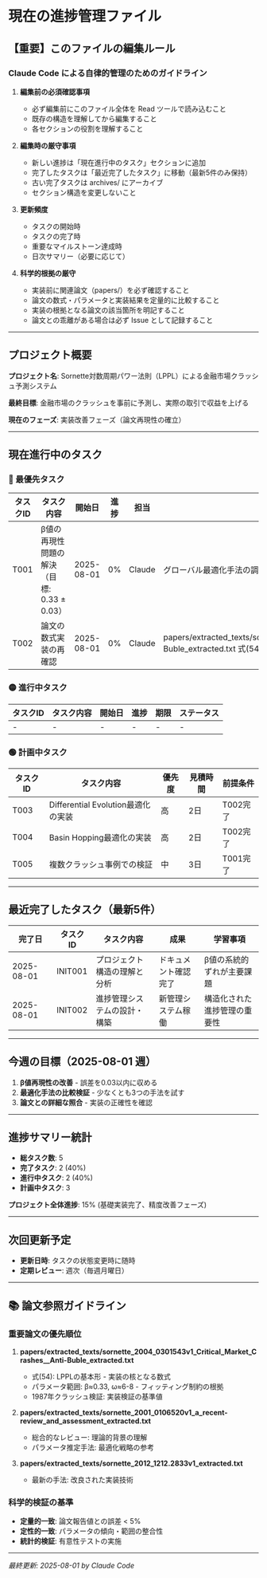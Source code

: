 # 現在の進捗管理ファイル

## 【重要】このファイルの編集ルール

### Claude Code による自律的管理のためのガイドライン

1. **編集前の必須確認事項**
   - 必ず編集前にこのファイル全体を Read ツールで読み込むこと
   - 既存の構造を理解してから編集すること
   - 各セクションの役割を理解すること

2. **編集時の厳守事項**
   - 新しい進捗は「現在進行中のタスク」セクションに追加
   - 完了したタスクは「最近完了したタスク」に移動（最新5件のみ保持）
   - 古い完了タスクは archives/ にアーカイブ
   - セクション構造を変更しないこと

3. **更新頻度**
   - タスクの開始時
   - タスクの完了時
   - 重要なマイルストーン達成時
   - 日次サマリー（必要に応じて）

4. **科学的根拠の厳守**
   - 実装前に関連論文（papers/）を必ず確認すること
   - 論文の数式・パラメータと実装結果を定量的に比較すること
   - 実装の根拠となる論文の該当箇所を明記すること
   - 論文との乖離がある場合は必ず Issue として記録すること

---

## プロジェクト概要

**プロジェクト名**: Sornette対数周期パワー法則（LPPL）による金融市場クラッシュ予測システム

**最終目標**: 金融市場のクラッシュを事前に予測し、実際の取引で収益を上げる

**現在のフェーズ**: 実装改善フェーズ（論文再現性の確立）

---

## 現在進行中のタスク

### 🔴 最優先タスク
| タスクID | タスク内容 | 開始日 | 進捗 | 担当 | 次のアクション |
|---------|-----------|--------|------|------|--------------|
| T001 | β値の再現性問題の解決（目標: 0.33 ± 0.03） | 2025-08-01 | 0% | Claude | グローバル最適化手法の調査 |
| T002 | 論文の数式実装の再確認 | 2025-08-01 | 0% | Claude | papers/extracted_texts/sornette_2004_0301543v1_Critical_Market_Crashes__Anti-Buble_extracted.txt 式(54)の詳細確認 |

### 🟡 進行中タスク
| タスクID | タスク内容 | 開始日 | 進捗 | 期限 | ステータス |
|---------|-----------|--------|------|------|-----------|
| - | - | - | - | - | - |

### 🟢 計画中タスク
| タスクID | タスク内容 | 優先度 | 見積時間 | 前提条件 |
|---------|-----------|--------|----------|----------|
| T003 | Differential Evolution最適化の実装 | 高 | 2日 | T002完了 |
| T004 | Basin Hopping最適化の実装 | 高 | 2日 | T002完了 |
| T005 | 複数クラッシュ事例での検証 | 中 | 3日 | T001完了 |

---

## 最近完了したタスク（最新5件）

| 完了日 | タスクID | タスク内容 | 成果 | 学習事項 |
|--------|---------|-----------|------|----------|
| 2025-08-01 | INIT001 | プロジェクト構造の理解と分析 | ドキュメント確認完了 | β値の系統的ずれが主要課題 |
| 2025-08-01 | INIT002 | 進捗管理システムの設計・構築 | 新管理システム稼働 | 構造化された進捗管理の重要性 |

---

## 今週の目標（2025-08-01 週）

1. **β値再現性の改善** - 誤差を0.03以内に収める
2. **最適化手法の比較検証** - 少なくとも3つの手法を試す
3. **論文との詳細な照合** - 実装の正確性を確認

---

## 進捗サマリー統計

- **総タスク数**: 5
- **完了タスク**: 2 (40%)
- **進行中タスク**: 2 (40%)
- **計画中タスク**: 3

**プロジェクト全体進捗**: 15% (基礎実装完了、精度改善フェーズ)

---

## 次回更新予定

- **更新日時**: タスクの状態変更時に随時
- **定期レビュー**: 週次（毎週月曜日）

---

## 📚 論文参照ガイドライン

### 重要論文の優先順位
1. **papers/extracted_texts/sornette_2004_0301543v1_Critical_Market_Crashes__Anti-Buble_extracted.txt**
   - 式(54): LPPLの基本形 - 実装の核となる数式
   - パラメータ範囲: β≈0.33, ω≈6-8 - フィッティング制約の根拠
   - 1987年クラッシュ検証: 実装検証の基準値

2. **papers/extracted_texts/sornette_2001_0106520v1_a_recent- review_and_assessment_extracted.txt**
   - 総合的なレビュー: 理論的背景の理解
   - パラメータ推定手法: 最適化戦略の参考

3. **papers/extracted_texts/sornette_2012_1212.2833v1_extracted.txt**
   - 最新の手法: 改良された実装技術

### 科学的検証の基準
- **定量的一致**: 論文報告値との誤差 < 5%
- **定性的一致**: パラメータの傾向・範囲の整合性
- **統計的検証**: 有意性テストの実施

---

*最終更新: 2025-08-01 by Claude Code*